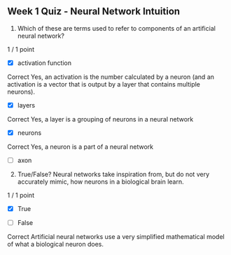 ## Week 1 Quiz - Neural Network Intuition
1. Which of these are terms used to refer to components of an artificial neural network? 

1 / 1 point

- [x] activation function 

Correct
Yes, an activation is the number calculated by a neuron (and an activation is a vector that is output by a layer that contains multiple neurons).


- [x] layers

Correct
Yes, a layer is a grouping of neurons in a neural network


- [x] neurons

Correct
Yes, a neuron is a part of a neural network


- [ ] axon

2. True/False? Neural networks take inspiration from, but do not very accurately mimic, how neurons in a biological brain learn.

1 / 1 point

- [x] True 


- [ ] False

Correct
Artificial neural networks use a very simplified mathematical model of what a biological neuron does.

